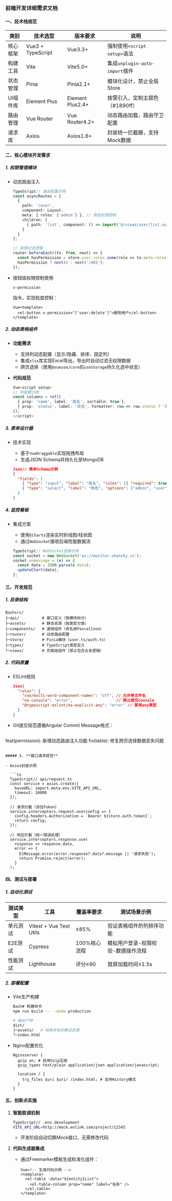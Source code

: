 ### 前端开发详细需求文档

#### **一、技术栈规范**

| 类别     | 技术选型          | 版本要求         | 说明                            |
| -------- | ----------------- | ---------------- | ------------------------------- |
| 核心框架 | Vue3 + TypeScript | Vue3.3+          | 强制使用`<script setup>`语法    |
| 构建工具 | Vite              | Vite5.0+         | 集成`unplugin-auto-import`插件  |
| 状态管理 | Pinia             | Pinia2.1+        | 模块化设计，禁止全局Store       |
| UI组件库 | Element Plus      | Element Plus2.4+ | 按需引入，定制主题色（#1890ff） |
| 路由管理 | Vue Router        | Vue Router4.2+   | 动态路由加载，路由守卫配置      |
| 请求库   | Axios             | Axios1.6+        | 封装统一拦截器，支持Mock数据    |

#### **二、核心模块开发需求**

##### 1. **权限管理模块**

- 动态路由注入

  ```typescript
  TypeScript// 路由配置示例
  const asyncRoutes = [
    {
      path: '/user',
      component: Layout,
      meta: { roles: ['admin'] }, // 角色权限控制
      children: [
        { path: 'list', component: () => import('@/views/user/list.vue') }
      ]
    }
  ];
  
  // 权限过滤逻辑
  router.beforeEach((to, from, next) => {
    const hasPermission = store.user.roles.some(role => to.meta.roles.includes(role));
    hasPermission ? next() : next('/403');
  });
  ```

- 按钮级权限控制使用

  ```
  v-permission
  ```

  指令，实现粒度控制：
  
  ```vue
  Vue<template>
    <el-button v-permission="['user:delete']">删除用户</el-button>
  </template>
  ```

##### 2. **动态表格组件**

- **功能需求**

  - 支持列动态配置（显示/隐藏、排序、固定列）
  - 集成`xlsx`库实现Excel导出，导出时自动过滤无权限数据
  - 跨页选择（使用`@vueuse/core`的`useStorage`持久化选中状态）

- **代码规范**

  ```typescript
  Vue<script setup>
  // 列配置示例
  const columns = ref([
    { prop: 'name', label: '姓名', sortable: true },
    { prop: 'status', label: '状态', formatter: row => row.status ? '启用' : '停用' }
  ]);
  </script>
  ```

##### 3. **表单设计器**

- 技术实现

  - 基于`VueDraggable`实现拖拽布局
  - 生成JSON Schema并持久化至MongoDB

  ```json
  Json// 表单Schema示例
  {
    "fields": [
      { "type": "input", "label": "姓名", "rules": [{ "required": true }] },
      { "type": "select", "label": "角色", "options": ["admin", "user"] }
    ]
  }
  ```

##### 4. **监控看板**

- 集成方案

  - 使用`ECharts`渲染实时折线图/柱状图
  - 通过`WebSocket`接收后端性能数据流

  ```ts
  TypeScript// WebSocket连接示例
  const socket = new WebSocket('ws://monitor.xhansky.cn');
  socket.onmessage = (e) => {
    const data = JSON.parse(e.data);
    updateChart(data);
  };
  ```

#### **三、开发规范**

##### 1. **目录结构**

```
Bashsrc/
├─api/          # 接口定义（按模块拆分）
├─assets/       # 静态资源（按类型分类）
├─components/   # 通用组件（命名用PascalCase）
├─router/       # 动态路由配置
├─store/        # Pinia模块（user.ts/auth.ts）
├─types/        # TypeScript类型定义
└─views/        # 页面级组件（禁止包含业务逻辑）
```

##### 2. **代码质量**

- ESLint规则

  ```json
  Json{
    "rules": {
      "vue/multi-word-component-names": "off", // 允许单文件名
      "no-console": "error",                   // 禁止提交console
      "@typescript-eslint/no-explicit-any": "error" // 禁用any类型
    }
  }
  ```

- Git提交规范遵循Angular Commit Message格式：

  ```
 feat(permission): 新增动态路由注入功能
  fix(table): 修复跨页选择数据丢失问题
```

##### 3. **接口请求规范**

- Axios封装示例

  ```ts
  TypeScript// api/request.ts
  const service = axios.create({
    baseURL: import.meta.env.VITE_API_URL,
    timeout: 10000
  });
  
  // 请求拦截（添加Token）
  service.interceptors.request.use(config => {
    config.headers.Authorization = `Bearer ${store.auth.token}`;
    return config;
  });
  
  // 响应拦截（统一错误处理）
  service.interceptors.response.use(
    response => response.data,
    error => {
      ElMessage.error(error.response?.data?.message || '请求失败');
      return Promise.reject(error);
    }
  );
  ```

#### **四、测试与部署**

##### 1. **自动化测试**

| 测试类型 | 工具                    | 覆盖率要求   | 测试场景示例                       |
| -------- | ----------------------- | ------------ | ---------------------------------- |
| 单元测试 | Vitest + Vue Test Utils | ≥85%         | 验证表格组件的列排序功能           |
| E2E测试  | Cypress                 | 100%核心流程 | 模拟用户登录-权限校验-数据操作流程 |
| 性能测试 | Lighthouse              | 评分≥90      | 首屏加载时间≤1.5s                  |

##### 2. **部署配置**

- Vite生产构建

  ```bash
  Bash# 构建命令
  npm run build -- --mode production
  
  # 输出产物
  dist/
  ├─assets/   # 哈希命名的静态资源
  └─index.html
  ```

- Nginx配置优化

  ```nginx
  Nginxserver {
    gzip on; # 启用Gzip压缩
    gzip_types text/plain application/json application/javascript;
    
    location / {
      try_files $uri $uri/ /index.html; # 支持History模式
    }
  }
  ```

#### **五、创新点实施**

1. **智能联调机制**

   ```bash
   TypeScript// .env.development
   VITE_API_URL=http://mock.eolink.com/project/12345
   ```

   - 开发阶段自动切换Mock接口，无需修改代码

2. **代码生成器集成**

   - 通过Freemarker模板生成标准化组件：

     ```vue
     Vue<!-- 生成代码示例 -->
     <template>
       <el-table :data="${entity}List">
         <el-table-column prop="name" label="名称" />
       </el-table>
     </template>
     ```